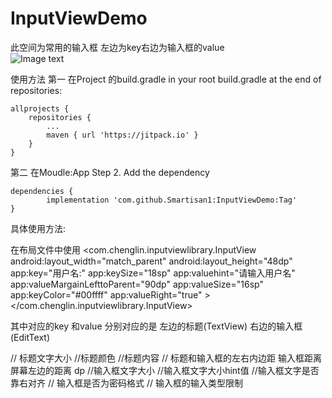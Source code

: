 # InputViewDemo
此空间为常用的输入框 左边为key右边为输入框的value  
![Image text](https://raw.github.com/yourName/repositpry/master/yourprojectName/img-folder/test.jpg)

使用方法
第一 在Project 的build.gradle
in your root build.gradle at the end of repositories:

	allprojects {
		repositories {
			...
			maven { url 'https://jitpack.io' }
		}
	}
第二 在Moudle:App
Step 2. Add the dependency

	dependencies {
	        implementation 'com.github.Smartisan1:InputViewDemo:Tag'
	}
	
	
具体使用方法:

在布局文件中使用
  <com.chenglin.inputviewlibrary.InputView
        android:layout_width="match_parent"
        android:layout_height="48dp"
        app:key="用户名:"
        app:keySize="18sp"
        app:valuehint="请输入用户名"
        app:valueMargainLefttoParent="90dp"
        app:valueSize="16sp"
        app:keyColor="#00ffff"
        app:valueRight="true"
        ></com.chenglin.inputviewlibrary.InputView>

其中对应的key 和value 分别对应的是 左边的标题(TextView) 右边的输入框(EditText)

 <attr name="keySize" format="dimension" />                          // 标题文字大小
        <attr name="keyColor" format="color" />                      //标题颜色
        <attr name="key" format="string" />                          //标题内容
        <attr name="padding" format="dimension"/>                    // 标题和输入框的左右内边距
        <attr name="valueMargainLefttoParent" format="dimension" />       输入框距离屏幕左边的距离 dp
        <attr name="valueSize" format="dimension" />                    //输入框文字大小
        <attr name="valueColor" format="color" />
        <attr name="valuehint" format="string"/>                     //输入框文字大小hint值
        <attr name="valueRight" format="boolean"/>                   //输入框文字是否靠右对齐
        <attr name="inputTypePassword" format="boolean"/>            // 输入框是否为密码格式
        <attr name="digits" format="string"/>                        // 输入框的输入类型限制
